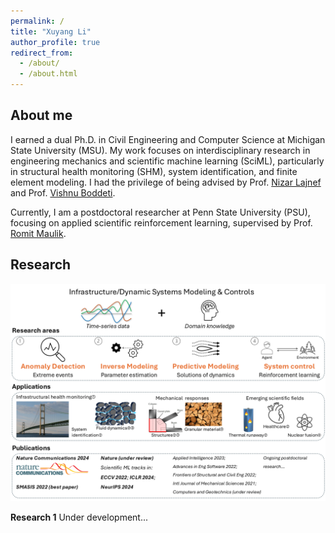 ```yaml
---
permalink: /
title: "Xuyang Li"
author_profile: true
redirect_from: 
  - /about/
  - /about.html
---
```


About me
------
I earned a dual Ph.D. in Civil Engineering and Computer Science at Michigan State University (MSU). My work focuses on interdisciplinary research in engineering mechanics and scientific machine learning (SciML), particularly in structural health monitoring (SHM), system identification, and finite element modeling. I had the privilege of being advised by Prof. [Nizar Lajnef](https://www.egr.msu.edu/~lajnefni/) and Prof. [Vishnu Boddeti](https://hal.cse.msu.edu/team/vishnu-boddeti/).

Currently, I am a postdoctoral researcher at Penn State University (PSU), focusing on applied scientific reinforcement learning, supervised by Prof. [Romit Maulik](https://romit-maulik.github.io/Members.html).


Research
------
![Research Image](/files/research.png)


**Research 1**
Under development...
